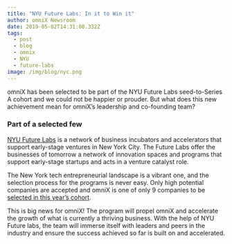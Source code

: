 ```yaml
---
title: "NYU Future Labs: In it to Win it"
author: omniX Newsroom
date: 2019-05-02T14:31:08.332Z
tags:
  - post
  - blog
  - omnix
  - NYU
  - future-labs
image: /img/blog/nyc.png
---
```

omniX has been selected to be part of the NYU Future Labs seed-to-Series A cohort and we could not be happier or prouder. But what does this new achievement mean for omniX’s leadership and co-founding team?

### **Part of a selected few**

[NYU Future Labs](https://engineering.nyu.edu/research-innovation/entrepreneurship/nyu-tandon-future-labs) is a network of business incubators and accelerators that support early-stage ventures in New York City. The Future Labs offer the businesses of tomorrow a network of innovation spaces and programs that support early-stage startups and acts in a venture catalyst role.

The New York tech entrepreneurial landscape is a vibrant one, and the selection process for the programs is never easy. Only high potential companies are accepted and omniX is one of only 9 companies to be [selected in this year’s cohort](https://medium.com/future-labs/meet-our-next-round-2019-cohort-3d56c154ef23).

This is big news for omniX! The program will propel omniX and accelerate the growth of what is currently a thriving business. With the help of NYU Future labs, the team will immerse itself with leaders and peers in the industry and ensure the success achieved so far is built on and accelerated.